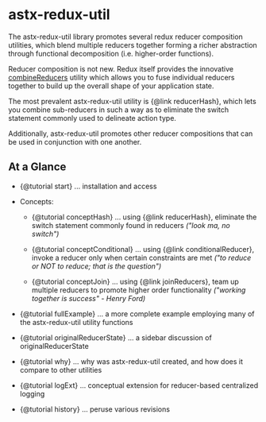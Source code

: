 # astx-redux-util

The astx-redux-util library promotes several redux reducer composition
utilities, which blend multiple reducers together forming a richer
abstraction through functional decomposition (i.e. higher-order
functions).

Reducer composition is not new.  Redux itself provides the innovative
[combineReducers](http://redux.js.org/docs/api/combineReducers.html)
utility which allows you to fuse individual reducers together to build
up the overall shape of your application state.

The most prevalent astx-redux-util utility is {@link reducerHash},
which lets you combine sub-reducers in such a way as to eliminate
the switch statement commonly used to delineate action type.  

Additionally, astx-redux-util promotes other reducer compositions that
can be used in conjunction with one another.


## At a Glance

- {@tutorial start} ... installation and access

- Concepts:

  - {@tutorial conceptHash} ... using {@link reducerHash}, eliminate
    the switch statement commonly found in reducers *("look ma, no
    switch")*

  - {@tutorial conceptConditional} ... using {@link
    conditionalReducer}, invoke a reducer only when certain
    constraints are met *("to reduce or NOT to reduce; that is the
    question")*

  - {@tutorial conceptJoin} ... using {@link joinReducers}, team up
    multiple reducers to promote higher order functionality *("working
    together is success" - Henry Ford)*

- {@tutorial fullExample} ... a more complete example employing many
  of the astx-redux-util utility functions

- {@tutorial originalReducerState} ... a sidebar discussion of
  originalReducerState

- {@tutorial why} ... why was astx-redux-util created, and how does it
  compare to other utilities

- {@tutorial logExt} ... conceptual extension for reducer-based
  centralized logging

- {@tutorial history} ... peruse various revisions
